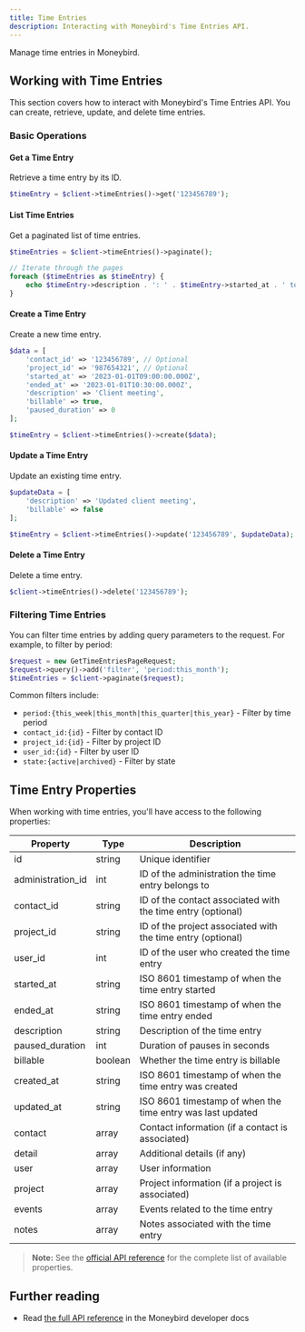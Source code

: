 ```yaml
---
title: Time Entries
description: Interacting with Moneybird's Time Entries API.
---
```


Manage time entries in Moneybird.

## Working with Time Entries

This section covers how to interact with Moneybird's Time Entries API. You can create, retrieve, update, and delete time entries.

### Basic Operations

#### Get a Time Entry

Retrieve a time entry by its ID.

```php
$timeEntry = $client->timeEntries()->get('123456789');
```

#### List Time Entries

Get a paginated list of time entries.

```php
$timeEntries = $client->timeEntries()->paginate();

// Iterate through the pages
foreach ($timeEntries as $timeEntry) {
    echo $timeEntry->description . ': ' . $timeEntry->started_at . ' to ' . $timeEntry->ended_at;
}
```

#### Create a Time Entry

Create a new time entry.

```php
$data = [
    'contact_id' => '123456789', // Optional
    'project_id' => '987654321', // Optional
    'started_at' => '2023-01-01T09:00:00.000Z',
    'ended_at' => '2023-01-01T10:30:00.000Z',
    'description' => 'Client meeting',
    'billable' => true,
    'paused_duration' => 0
];

$timeEntry = $client->timeEntries()->create($data);
```

#### Update a Time Entry

Update an existing time entry.

```php
$updateData = [
    'description' => 'Updated client meeting',
    'billable' => false
];

$timeEntry = $client->timeEntries()->update('123456789', $updateData);
```

#### Delete a Time Entry

Delete a time entry.

```php
$client->timeEntries()->delete('123456789');
```

### Filtering Time Entries

You can filter time entries by adding query parameters to the request. For example, to filter by period:

```php
$request = new GetTimeEntriesPageRequest;
$request->query()->add('filter', 'period:this_month');
$timeEntries = $client->paginate($request);
```

Common filters include:
- `period:{this_week|this_month|this_quarter|this_year}` - Filter by time period
- `contact_id:{id}` - Filter by contact ID
- `project_id:{id}` - Filter by project ID
- `user_id:{id}` - Filter by user ID
- `state:{active|archived}` - Filter by state

## Time Entry Properties

When working with time entries, you'll have access to the following properties:

| Property | Type | Description |
|----------|------|-------------|
| id | string | Unique identifier |
| administration_id | int | ID of the administration the time entry belongs to |
| contact_id | string | ID of the contact associated with the time entry (optional) |
| project_id | string | ID of the project associated with the time entry (optional) |
| user_id | int | ID of the user who created the time entry |
| started_at | string | ISO 8601 timestamp of when the time entry started |
| ended_at | string | ISO 8601 timestamp of when the time entry ended |
| description | string | Description of the time entry |
| paused_duration | int | Duration of pauses in seconds |
| billable | boolean | Whether the time entry is billable |
| created_at | string | ISO 8601 timestamp of when the time entry was created |
| updated_at | string | ISO 8601 timestamp of when the time entry was last updated |
| contact | array | Contact information (if a contact is associated) |
| detail | array | Additional details (if any) |
| user | array | User information |
| project | array | Project information (if a project is associated) |
| events | array | Events related to the time entry |
| notes | array | Notes associated with the time entry |

> **Note:** See the [official API reference](https://developer.moneybird.com/api/time_entries/) for the complete list of available properties.

## Further reading

- Read [the full API reference](https://developer.moneybird.com/api/time_entries/) in the Moneybird developer docs
